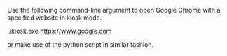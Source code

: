 Use the following command-line argument to open Google Chrome with a specified website in kiosk mode.

./kiosk.exe https://www.google.com

or make use of the python script in similar fashion.